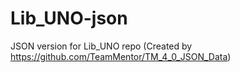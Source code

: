# Lib_UNO-json
JSON version for Lib_UNO repo (Created by https://github.com/TeamMentor/TM_4_0_JSON_Data)
